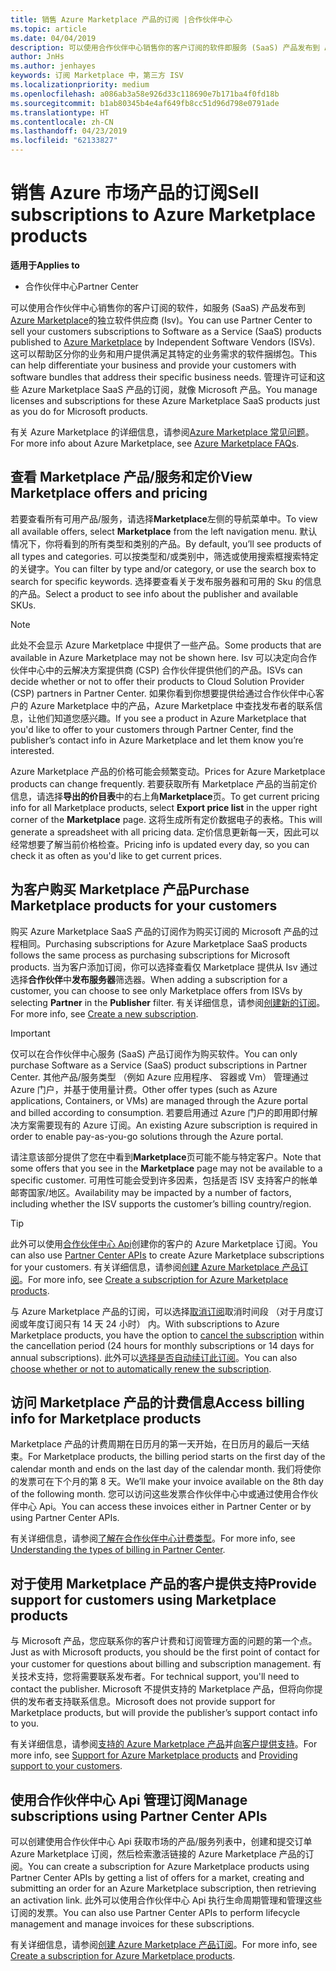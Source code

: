 ```yaml
---
title: 销售 Azure Marketplace 产品的订阅 |合作伙伴中心
ms.topic: article
ms.date: 04/04/2019
description: 可以使用合作伙伴中心销售你的客户订阅的软件即服务 (SaaS) 产品发布到 Azure Marketplace 的独立软件供应商 (Isv)。
author: JnHs
ms.author: jenhayes
keywords: 订阅 Marketplace 中，第三方 ISV
ms.localizationpriority: medium
ms.openlocfilehash: a086ab3a58e926d33c118690e7b171ba4f0fd18b
ms.sourcegitcommit: b1ab80345b4e4af649fb8cc51d96d798e0791ade
ms.translationtype: HT
ms.contentlocale: zh-CN
ms.lasthandoff: 04/23/2019
ms.locfileid: "62133827"
---
```

# <a name="sell-subscriptions-to-azure-marketplace-products"></a><span data-ttu-id="8cb83-104">销售 Azure 市场产品的订阅</span><span class="sxs-lookup"><span data-stu-id="8cb83-104">Sell subscriptions to Azure Marketplace products</span></span>

<span data-ttu-id="8cb83-105">**适用于**</span><span class="sxs-lookup"><span data-stu-id="8cb83-105">**Applies to**</span></span>

- <span data-ttu-id="8cb83-106">合作伙伴中心</span><span class="sxs-lookup"><span data-stu-id="8cb83-106">Partner Center</span></span>

<span data-ttu-id="8cb83-107">可以使用合作伙伴中心销售你的客户订阅的软件，如服务 (SaaS) 产品发布到[Azure Marketplace](https://azuremarketplace.microsoft.com/marketplace)的独立软件供应商 (Isv)。</span><span class="sxs-lookup"><span data-stu-id="8cb83-107">You can use Partner Center to sell your customers subscriptions to Software as a Service (SaaS) products published to [Azure Marketplace](https://azuremarketplace.microsoft.com/marketplace) by Independent Software Vendors (ISVs).</span></span> <span data-ttu-id="8cb83-108">这可以帮助区分你的业务和用户提供满足其特定的业务需求的软件捆绑包。</span><span class="sxs-lookup"><span data-stu-id="8cb83-108">This can help differentiate your business and provide your customers with software bundles that address their specific business needs.</span></span> <span data-ttu-id="8cb83-109">管理许可证和这些 Azure Marketplace SaaS 产品的订阅，就像 Microsoft 产品。</span><span class="sxs-lookup"><span data-stu-id="8cb83-109">You manage licenses and subscriptions for these Azure Marketplace SaaS products just as you do for Microsoft products.</span></span>

<span data-ttu-id="8cb83-110">有关 Azure Marketplace 的详细信息，请参阅[Azure Marketplace 常见问题](https://docs.microsoft.com/azure/marketplace/marketplace-faq-publisher-guide)。</span><span class="sxs-lookup"><span data-stu-id="8cb83-110">For more info about Azure Marketplace, see [Azure Marketplace FAQs](https://docs.microsoft.com/azure/marketplace/marketplace-faq-publisher-guide).</span></span>

## <a name="view-marketplace-offers-and-pricing"></a><span data-ttu-id="8cb83-111">查看 Marketplace 产品/服务和定价</span><span class="sxs-lookup"><span data-stu-id="8cb83-111">View Marketplace offers and pricing</span></span>

<span data-ttu-id="8cb83-112">若要查看所有可用产品/服务，请选择**Marketplace**左侧的导航菜单中。</span><span class="sxs-lookup"><span data-stu-id="8cb83-112">To view all available offers, select **Marketplace** from the left navigation menu.</span></span> <span data-ttu-id="8cb83-113">默认情况下，你将看到的所有类型和类别的产品。</span><span class="sxs-lookup"><span data-stu-id="8cb83-113">By default, you’ll see products of all types and categories.</span></span> <span data-ttu-id="8cb83-114">可以按类型和/或类别中，筛选或使用搜索框搜索特定的关键字。</span><span class="sxs-lookup"><span data-stu-id="8cb83-114">You can filter by type and/or category, or use the search box to search for specific keywords.</span></span> <span data-ttu-id="8cb83-115">选择要查看关于发布服务器和可用的 Sku 的信息的产品。</span><span class="sxs-lookup"><span data-stu-id="8cb83-115">Select a product to see info about the publisher and available SKUs.</span></span>

> [!NOTE]
> <span data-ttu-id="8cb83-116">此处不会显示 Azure Marketplace 中提供了一些产品。</span><span class="sxs-lookup"><span data-stu-id="8cb83-116">Some products that are available in Azure Marketplace may not be shown here.</span></span> <span data-ttu-id="8cb83-117">Isv 可以决定向合作伙伴中心中的云解决方案提供商 (CSP) 合作伙伴提供他们的产品。</span><span class="sxs-lookup"><span data-stu-id="8cb83-117">ISVs can decide whether or not to offer their products to Cloud Solution Provider (CSP) partners in Partner Center.</span></span> <span data-ttu-id="8cb83-118">如果你看到你想要提供给通过合作伙伴中心客户的 Azure Marketplace 中的产品，Azure Marketplace 中查找发布者的联系信息，让他们知道您感兴趣。</span><span class="sxs-lookup"><span data-stu-id="8cb83-118">If you see a product in Azure Marketplace that you'd like to offer to your customers through Partner Center, find the publisher’s contact info in Azure Marketplace and let them know you’re interested.</span></span>

<span data-ttu-id="8cb83-119">Azure Marketplace 产品的价格可能会频繁变动。</span><span class="sxs-lookup"><span data-stu-id="8cb83-119">Prices for Azure Marketplace products can change frequently.</span></span> <span data-ttu-id="8cb83-120">若要获取所有 Marketplace 产品的当前定价信息，请选择**导出的价目表**中的右上角**Marketplace**页。</span><span class="sxs-lookup"><span data-stu-id="8cb83-120">To get current pricing info for all Marketplace products, select **Export price list** in the upper right corner of the **Marketplace** page.</span></span> <span data-ttu-id="8cb83-121">这将生成所有定价数据电子的表格。</span><span class="sxs-lookup"><span data-stu-id="8cb83-121">This will generate a spreadsheet with all pricing data.</span></span> <span data-ttu-id="8cb83-122">定价信息更新每一天，因此可以经常想要了解当前价格检查。</span><span class="sxs-lookup"><span data-stu-id="8cb83-122">Pricing info is updated every day, so you can check it as often as you'd like to get current prices.</span></span>

## <a name="purchase-marketplace-products-for-your-customers"></a><span data-ttu-id="8cb83-123">为客户购买 Marketplace 产品</span><span class="sxs-lookup"><span data-stu-id="8cb83-123">Purchase Marketplace products for your customers</span></span>

<span data-ttu-id="8cb83-124">购买 Azure Marketplace SaaS 产品的订阅作为购买订阅的 Microsoft 产品的过程相同。</span><span class="sxs-lookup"><span data-stu-id="8cb83-124">Purchasing subscriptions for Azure Marketplace SaaS products follows the same process as purchasing subscriptions for Microsoft products.</span></span> <span data-ttu-id="8cb83-125">当为客户添加订阅，你可以选择查看仅 Marketplace 提供从 Isv 通过选择**合作伙伴**中**发布服务器**筛选器。</span><span class="sxs-lookup"><span data-stu-id="8cb83-125">When adding a subscription for a customer, you can choose to see only Marketplace offers from ISVs by selecting **Partner** in the **Publisher** filter.</span></span> <span data-ttu-id="8cb83-126">有关详细信息，请参阅[创建新的订阅](create-a-new-subscription.md)。</span><span class="sxs-lookup"><span data-stu-id="8cb83-126">For more info, see [Create a new subscription](create-a-new-subscription.md).</span></span>

> [!IMPORTANT]
> <span data-ttu-id="8cb83-127">仅可以在合作伙伴中心服务 (SaaS) 产品订阅作为购买软件。</span><span class="sxs-lookup"><span data-stu-id="8cb83-127">You can only purchase Software as a Service (SaaS) product subscriptions in Partner Center.</span></span> <span data-ttu-id="8cb83-128">其他产品/服务类型 （例如 Azure 应用程序、 容器或 Vm） 管理通过 Azure 门户，并基于使用量计费。</span><span class="sxs-lookup"><span data-stu-id="8cb83-128">Other offer types (such as Azure applications, Containers, or VMs) are managed through the Azure portal and billed according to consumption.</span></span> <span data-ttu-id="8cb83-129">若要启用通过 Azure 门户的即用即付解决方案需要现有的 Azure 订阅。</span><span class="sxs-lookup"><span data-stu-id="8cb83-129">An existing Azure subscription is required in order to enable pay-as-you-go solutions through the Azure portal.</span></span>

<span data-ttu-id="8cb83-130">请注意该部分提供了您在中看到**Marketplace**页可能不能与特定客户。</span><span class="sxs-lookup"><span data-stu-id="8cb83-130">Note that some offers that you see in the **Marketplace** page may not be available to a specific customer.</span></span> <span data-ttu-id="8cb83-131">可用性可能会受到许多因素，包括是否 ISV 支持客户的帐单邮寄国家/地区。</span><span class="sxs-lookup"><span data-stu-id="8cb83-131">Availability may be impacted by a number of factors, including whether the ISV supports the customer’s billing country/region.</span></span>

> [!TIP]
> <span data-ttu-id="8cb83-132">此外可以使用[合作伙伴中心 Api](https://docs.microsoft.com/partner-center/develop/)创建你的客户的 Azure Marketplace 订阅。</span><span class="sxs-lookup"><span data-stu-id="8cb83-132">You can also use [Partner Center APIs](https://docs.microsoft.com/partner-center/develop/) to create Azure Marketplace subscriptions for your customers.</span></span> <span data-ttu-id="8cb83-133">有关详细信息，请参阅[创建 Azure Marketplace 产品订阅](https://docs.microsoft.com/partner-center/develop/create-subscription-azure-marketplace-products)。</span><span class="sxs-lookup"><span data-stu-id="8cb83-133">For more info, see [Create a subscription for Azure Marketplace products](https://docs.microsoft.com/partner-center/develop/create-subscription-azure-marketplace-products).</span></span>

<span data-ttu-id="8cb83-134">与 Azure Marketplace 产品的订阅，可以选择[取消订阅](https://docs.microsoft.com/partner-center/create-a-new-subscription#cancel-a-subscription)取消时间段 （对于月度订阅或年度订阅只有 14 天 24 小时） 内。</span><span class="sxs-lookup"><span data-stu-id="8cb83-134">With subscriptions to Azure Marketplace products, you have the option to [cancel the subscription](https://docs.microsoft.com/partner-center/create-a-new-subscription#cancel-a-subscription) within the cancellation period (24 hours for monthly subscriptions or 14 days for annual subscriptions).</span></span> <span data-ttu-id="8cb83-135">此外可以[选择是否自动续订此订阅](https://docs.microsoft.com/partner-center/create-a-new-subscription#choose-whether-to-automatically-renew-an-azure-marketplace-subscription)。</span><span class="sxs-lookup"><span data-stu-id="8cb83-135">You can also [choose whether or not to automatically renew the subscription](https://docs.microsoft.com/partner-center/create-a-new-subscription#choose-whether-to-automatically-renew-an-azure-marketplace-subscription).</span></span>

## <a name="access-billing-info-for-marketplace-products"></a><span data-ttu-id="8cb83-136">访问 Marketplace 产品的计费信息</span><span class="sxs-lookup"><span data-stu-id="8cb83-136">Access billing info for Marketplace products</span></span>

<span data-ttu-id="8cb83-137">Marketplace 产品的计费周期在日历月的第一天开始，在日历月的最后一天结束。</span><span class="sxs-lookup"><span data-stu-id="8cb83-137">For Marketplace products, the billing period starts on the first day of the calendar month and ends on the last day of the calendar month.</span></span> <span data-ttu-id="8cb83-138">我们将使你的发票可在下个月的第 8 天。</span><span class="sxs-lookup"><span data-stu-id="8cb83-138">We’ll make your invoice available on the 8th day of the following month.</span></span> <span data-ttu-id="8cb83-139">您可以访问这些发票合作伙伴中心中或通过使用合作伙伴中心 Api。</span><span class="sxs-lookup"><span data-stu-id="8cb83-139">You can access these invoices either in Partner Center or by using Partner Center APIs.</span></span>

<span data-ttu-id="8cb83-140">有关详细信息，请参阅[了解在合作伙伴中心计费类型](https://docs.microsoft.com/partner-center/billing-different-types#billing-for-one-time-and-select-recurring-charges)。</span><span class="sxs-lookup"><span data-stu-id="8cb83-140">For more info, see [Understanding the types of billing in Partner Center](https://docs.microsoft.com/partner-center/billing-different-types#billing-for-one-time-and-select-recurring-charges).</span></span>

## <a name="provide-support-for-customers-using-marketplace-products"></a><span data-ttu-id="8cb83-141">对于使用 Marketplace 产品的客户提供支持</span><span class="sxs-lookup"><span data-stu-id="8cb83-141">Provide support for customers using Marketplace products</span></span>

<span data-ttu-id="8cb83-142">与 Microsoft 产品，您应联系你的客户计费和订阅管理方面的问题的第一个点。</span><span class="sxs-lookup"><span data-stu-id="8cb83-142">Just as with Microsoft products, you should be the first point of contact for your customer for questions about billing and subscription management.</span></span> <span data-ttu-id="8cb83-143">有关技术支持，您将需要联系发布者。</span><span class="sxs-lookup"><span data-stu-id="8cb83-143">For technical support, you'll need to contact the publisher.</span></span> <span data-ttu-id="8cb83-144">Microsoft 不提供支持的 Marketplace 产品，但将向你提供的发布者支持联系信息。</span><span class="sxs-lookup"><span data-stu-id="8cb83-144">Microsoft does not provide support for Marketplace products, but will provide the publisher’s support contact info to you.</span></span>

<span data-ttu-id="8cb83-145">有关详细信息，请参阅[支持的 Azure Marketplace 产品](https://docs.microsoft.com/partner-center/report-problems-on-behalf-of-a-customer#support-for-azure-marketplace-products)并[向客户提供支持](https://docs.microsoft.com/partner-center/customer-support)。</span><span class="sxs-lookup"><span data-stu-id="8cb83-145">For more info, see [Support for Azure Marketplace products](https://docs.microsoft.com/partner-center/report-problems-on-behalf-of-a-customer#support-for-azure-marketplace-products) and [Providing support to your customers](https://docs.microsoft.com/partner-center/customer-support).</span></span>

## <a name="manage-subscriptions-using-partner-center-apis"></a><span data-ttu-id="8cb83-146">使用合作伙伴中心 Api 管理订阅</span><span class="sxs-lookup"><span data-stu-id="8cb83-146">Manage subscriptions using Partner Center APIs</span></span>

<span data-ttu-id="8cb83-147">可以创建使用合作伙伴中心 Api 获取市场的产品/服务列表中，创建和提交订单 Azure Marketplace 订阅，然后检索激活链接的 Azure Marketplace 产品的订阅。</span><span class="sxs-lookup"><span data-stu-id="8cb83-147">You can create a subscription for Azure Marketplace products using Partner Center APIs by getting a list of offers for a market, creating and submitting an order for an Azure Marketplace subscription, then retrieving an activation link.</span></span> <span data-ttu-id="8cb83-148">此外可以使用合作伙伴中心 Api 执行生命周期管理和管理这些订阅的发票。</span><span class="sxs-lookup"><span data-stu-id="8cb83-148">You can also use Partner Center APIs to perform lifecycle management and manage invoices for these subscriptions.</span></span>

<span data-ttu-id="8cb83-149">有关详细信息，请参阅[创建 Azure Marketplace 产品订阅](https://docs.microsoft.com/partner-center/develop/create-subscription-azure-marketplace-products)。</span><span class="sxs-lookup"><span data-stu-id="8cb83-149">For more info, see [Create a subscription for Azure Marketplace products](https://docs.microsoft.com/partner-center/develop/create-subscription-azure-marketplace-products).</span></span>